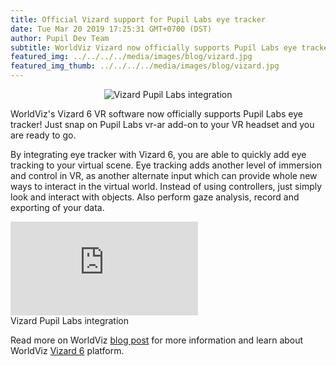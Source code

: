 ```yaml
--- 
title: Official Vizard support for Pupil Labs eye tracker
date: Tue Mar 20 2019 17:25:31 GMT+0700 (DST) 
author: Pupil Dev Team 
subtitle: WorldViz Vizard now officially supports Pupil Labs eye tracker...
featured_img: ../../../../media/images/blog/vizard.jpg
featured_img_thumb: ../../../../media/images/blog/vizard.jpg
---
```


<div class="Feature-image-wrapper" style="text-align:center;">
	<img src="../../../../media/images/blog/vizard.jpg" class='Feature-image u-padBottom--2' alt="Vizard Pupil Labs integration"/>
</div>

WorldViz's Vizard 6 VR software now officially supports Pupil Labs eye tracker! Just snap on Pupil Labs vr-ar add-on to your VR headset and you are ready to go.

By integrating eye tracker with Vizard 6, you are able to quickly add eye tracking to your virtual scene. Eye tracking adds another level of immersion and control in VR, as another alternate input which can provide whole new ways to interact in the virtual world. Instead of using controllers, just simply look and interact with objects. Also perform gaze analysis, record and exporting of your data. 

<div class="Feature-video-container-16by9">
  <iframe class="Feature-video u-padTop--2" src="https://www.youtube.com/embed/YdQKky3ZOow?rel=0" frameborder="0" webkitallowfullscreen mozallowfullscreen allowfullscreen></iframe>
</div>

<div class="small u-padBottom--2">Vizard Pupil Labs integration</div>

Read more on WorldViz [blog post](https://www.worldviz.com/post/eye-tracking-everywhere-why-care) for more information and learn about WorldViz [Vizard 6](https://www.worldviz.com/vizard) platform.